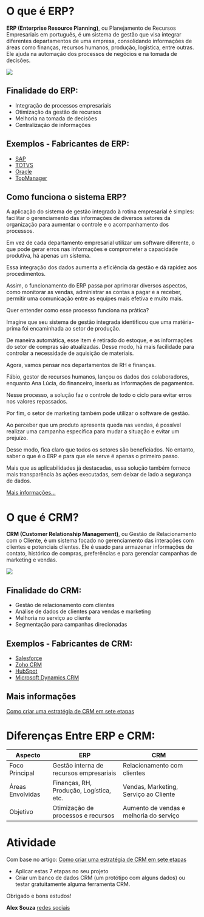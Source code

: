 # O que é ERP?

**ERP (Enterprise Resource Planning)**, ou Planejamento de Recursos Empresariais em português, é um sistema de gestão que visa integrar diferentes departamentos de uma empresa, consolidando informações de áreas como finanças, recursos humanos, produção, logística, entre outras. Ele ajuda na automação dos processos de negócios e na tomada de decisões.

![](https://www.totvs.com/wp-content/uploads/2023/05/mandala-ERP-v4-01-1-1-1536x1536.png)

## Finalidade do ERP:
- Integração de processos empresariais
- Otimização da gestão de recursos
- Melhoria na tomada de decisões
- Centralização de informações

## Exemplos - Fabricantes de ERP:
- [SAP](https://www.sap.com/brazil/cmp/dg/corporate-brand/index.html)
- [TOTVS](https://www.totvs.com/)
- [Oracle](https://www.oracle.com/br/erp/)
- [TopManager](https://rcnbs.com.br/)

## Como funciona o sistema ERP?
A aplicação do sistema de gestão integrado à rotina empresarial é simples: facilitar o gerenciamento das informações de diversos setores da organização para aumentar o controle e o acompanhamento dos processos. 

Em vez de cada departamento empresarial utilizar um software diferente, o que pode gerar erros nas informações e comprometer a capacidade produtiva, há apenas um sistema.

Essa integração dos dados aumenta a eficiência da gestão e dá rapidez aos procedimentos. 

Assim, o funcionamento do ERP passa por aprimorar diversos aspectos, como monitorar as vendas, administrar as contas a pagar e a receber, permitir uma comunicação entre as equipes mais efetiva e muito mais.

Quer entender como esse processo funciona na prática? 

Imagine que seu sistema de gestão integrada identificou que uma matéria-prima foi encaminhada ao setor de produção. 

De maneira automática, esse item é retirado do estoque, e as informações do setor de compras são atualizadas. Desse modo, há mais facilidade para controlar a necessidade de aquisição de materiais.

Agora, vamos pensar nos departamentos de RH e finanças. 

Fábio, gestor de recursos humanos, lançou os dados dos colaboradores, enquanto Ana Lúcia, do financeiro, inseriu as informações de pagamentos. 

Nesse processo, a solução faz o controle de todo o ciclo para evitar erros nos valores repassados.

Por fim, o setor de marketing também pode utilizar o software de gestão. 

Ao perceber que um produto apresenta queda nas vendas, é possível realizar uma campanha específica para mudar a situação e evitar um prejuízo. 

Desse modo, fica claro que todos os setores são beneficiados. No entanto, saber o que é o ERP e para que ele serve é apenas o primeiro passo. 

Mais que as aplicabilidades já destacadas, essa solução também fornece mais transparência às ações executadas, sem deixar de lado a segurança de dados.

[Mais informações...](https://www.totvs.com/blog/erp/o-que-e-erp/)

# O que é CRM?

**CRM (Customer Relationship Management)**, ou Gestão de Relacionamento com o Cliente, é um sistema focado no gerenciamento das interações com clientes e potenciais clientes. Ele é usado para armazenar informações de contato, histórico de compras, preferências e para gerenciar campanhas de marketing e vendas.

![](https://s3.amazonaws.com/ibc-portal/wp-content/uploads/2016/03/27081921/Entenda-o-que-%C3%A9-CRM.jpg)

## Finalidade do CRM:
- Gestão de relacionamento com clientes
- Análise de dados de clientes para vendas e marketing
- Melhoria no serviço ao cliente
- Segmentação para campanhas direcionadas

## Exemplos - Fabricantes de CRM:
- [Salesforce](https://www.salesforce.com/br/?ir=1)
- [Zoho CRM](https://www.zoho.com/pt-br/crm/)
- [HubSpot](https://www.hubspot.com/products/get-started-f049)
- [Microsoft Dynamics CRM](https://dynamics.microsoft.com/pt-br/crm/)

## Mais informações
[Como criar uma estratégia de CRM em sete etapas](https://dynamics.microsoft.com/pt-br/crm/how-to-build-crm-strategy/)

# Diferenças Entre ERP e CRM:

| Aspecto          | ERP                                               | CRM                                      |
|------------------|---------------------------------------------------|------------------------------------------|
| Foco Principal   | Gestão interna de recursos empresariais           | Relacionamento com clientes              |
| Áreas Envolvidas | Finanças, RH, Produção, Logística, etc.           | Vendas, Marketing, Serviço ao Cliente    |
| Objetivo         | Otimização de processos e recursos                | Aumento de vendas e melhoria do serviço  |

# Atividade
Com base no artigo: [Como criar uma estratégia de CRM em sete etapas](https://dynamics.microsoft.com/pt-br/crm/how-to-build-crm-strategy/)
- Aplicar estas 7 etapas no seu projeto
- Criar um banco de dados CRM (um protótipo com alguns dados) ou testar gratuitamente alguma ferramenta CRM.

Obrigado e bons estudos!

**Alex Souza**
[redes sociais](https://linktr.ee/data.z)
